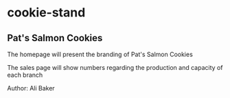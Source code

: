 # cookie-stand

## Pat's Salmon Cookies

The homepage will present the branding of Pat's Salmon Cookies

The sales page will show numbers regarding the production and capacity of each branch 

Author: Ali Baker